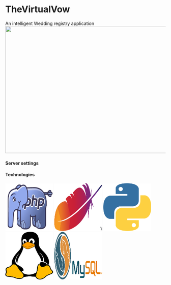 # TheVirtualVow
An intelligent Wedding registry application
<img src="images/ezgif-2-275ddfe3b0de.gif" height="400" width="550">

<h4>Server settings</h4>

<h4>Technologies</h4>
<img src="images/PHP-Logo.png" alt="Smiley face" height="150" width="150">
<img src="images/Apache_HTTP_server_logo_(2016).svg.png" alt="Smiley face" height="150" width="150">
<img src="images/Python-PNG-File.png" alt="Smiley face" height="150" width="150">
<img src="images/linux-2025536_640.png" alt="Smiley face" height="150" width="150">
<img src="images/mysql_PNG2.png" alt="Smiley face" height="150" width="150">
